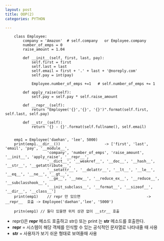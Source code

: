 ```yaml
---
layout: post
title: OOP(2)
categories: PYTHON

---
```



        class Employee:
            company = 'Amazon'  # self.company   or Employee.company
            number_of_emps = 0
            raise_amount = 1.04

            def __init__(self, first, last, pay):
                self.first = first
                self.last = last
                self.email = first + '.' + last + '@noreply.com'
                self.pay = int(pay)

                Employee.number_of_emps +=1   # self.number_of_emps += 1

            def apply_raise(self):
                self.pay = self.pay * self.raise_amount

            def __repr__(self):
                return "Employee('{}','{}', '{}')".format(self.first, self.last, self.pay)
                
            def __str__(self):
                return '{} - {}'.format(self.fullname(), self.email)


        emp1 = Employee('daehan', 'lee', 5000)
        print(emp1.__dir__())                    -> ['first', 'last', 'email', 'pay', '__module__',
                       'company', 'number_of_emps', 'raise_amount', '__init__', 'apply_raise', '__repr__',
                       '__dict__', '__weakref__', '__doc__', '__hash__', '__str__', '__getattribute__',
                       '__setattr__', '__delattr__', '__lt__', '__le__', '__eq__', '__ne__', '__gt__', 
                       '__ge__', '__new__', '__reduce_ex__', '__reduce__', '__subclasshook__', 
                       '__init_subclass__', '__format__', '__sizeof__', '__dir__', '__class__']
        print(emp1)    // repr 만 있으면                              -> __repr__  호출 -> Employee('daehan','lee', '5000')
        
        pritn(emp1) // 둘다 있을땐 위치 상관 없이 __str__ 호출 
        
        
        
* repr()은 __repr__ 메소드 호출하고 str() 또는 print 는 __str__ 메소드를 호출한다.
* __repr__ = 시스템이 해당 객체를 인식할 수 있는 공식적인 문자열로 나타내줄 때 사용
* __str__ = 사용자가 보기 쉬운 형태로 보여줄때 사용 
